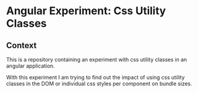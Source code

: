# Angular Experiment: Css Utility Classes

## Context

This is a repository containing an experiment with css utility classes in an angular application.

With this experiment I am trying to find out the impact of using css utility classes in the DOM or individual css styles per component on bundle sizes.

